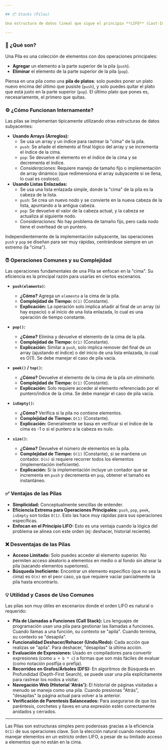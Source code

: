 ```yaml
---

## 📦 Stacks (Pilas)

Una estructura de datos lineal que sigue el principio **LIFO** (Last-In, First-Out - Último en Entrar, Primero en Salir).

---
```


### 🤔 ¿Qué son?

Una Pila es una colección de elementos con dos operaciones principales:

*   **Agregar** un elemento a la parte superior de la pila (`push`).
*   **Eliminar** el elemento de la parte superior de la pila (`pop`).

Piensa en una pila como una **pila de platos**: solo puedes poner un plato nuevo encima del último que pusiste (`push`), y solo puedes quitar el plato que está justo en la parte superior (`pop`). El último plato que pones es, necesariamente, el primero que quitas.

### ⚙️ ¿Cómo Funcionan Internamente?

Las pilas se implementan típicamente utilizando otras estructuras de datos subyacentes:

*   **Usando Arrays (Arreglos):**
    *   Se usa un array y un índice para rastrear la "cima" de la pila.
    *   `push`: Se añade el elemento al final lógico del array y se incrementa el índice de la cima.
    *   `pop`: Se devuelve el elemento en el índice de la cima y se decrementa el índice.
    *   *Consideraciones:* Requiere manejo de tamaño fijo o implementación de array dinámico (que redimensiona el array subyacente si se llena, lo cual es costoso).
*   **Usando Listas Enlazadas:**
    *   Se usa una lista enlazada simple, donde la "cima" de la pila es la cabeza de la lista.
    *   `push`: Se crea un nuevo nodo y se convierte en la nueva cabeza de la lista, apuntando a la antigua cabeza.
    *   `pop`: Se devuelve el valor de la cabeza actual, y la cabeza se actualiza al siguiente nodo.
    *   *Consideraciones:* No hay problema de tamaño fijo, pero cada nodo tiene el overhead de un puntero.

Independientemente de la implementación subyacente, las operaciones `push` y `pop` se diseñan para ser muy rápidas, centrándose siempre en un extremo (la "cima").

### ⏰ Operaciones Comunes y su Complejidad

Las operaciones fundamentales de una Pila se enfocan en la "cima". Su eficiencia es la principal razón para usarlas en ciertos escenarios.

*   **`push(elemento)`:**
    *   **¿Cómo?** Agrega un `elemento` a la cima de la pila.
    *   **Complejidad de Tiempo:** `O(1)` (Constante).
    *   **Explicación:** La operación solo implica añadir al final de un array (si hay espacio) o al inicio de una lista enlazada, lo cual es una operación de tiempo constante.

*   **`pop()`:**
    *   **¿Cómo?** Elimina y devuelve el elemento de la cima de la pila.
    *   **Complejidad de Tiempo:** `O(1)` (Constante).
    *   **Explicación:** Similar a `push`, solo implica remover del final de un array (ajustando el índice) o del inicio de una lista enlazada, lo cual es O(1). Se debe manejar el caso de pila vacía.

*   **`peek()` / `top()`:**
    *   **¿Cómo?** Devuelve el elemento de la cima de la pila *sin eliminarlo*.
    *   **Complejidad de Tiempo:** `O(1)` (Constante).
    *   **Explicación:** Solo requiere acceder al elemento referenciado por el puntero/índice de la cima. Se debe manejar el caso de pila vacía.

*   **`isEmpty()`:**
    *   **¿Cómo?** Verifica si la pila no contiene elementos.
    *   **Complejidad de Tiempo:** `O(1)` (Constante).
    *   **Explicación:** Generalmente se basa en verificar si el índice de la cima es -1 o si el puntero a la cabeza es nulo.

*   **`size()`:**
    *   **¿Cómo?** Devuelve el número de elementos en la pila.
    *   **Complejidad de Tiempo:** `O(1)` (Constante), si se mantiene un contador. `O(n)` si requiere recorrer todos los elementos (implementación ineficiente).
    *   **Explicación:** Si la implementación incluye un contador que se incrementa en `push` y decrementa en `pop`, obtener el tamaño es instantáneo.

### ✅ Ventajas de las Pilas

*   **Simplicidad:** Conceptualmente sencillas de entender.
*   **Eficiencia Extrema para Operaciones Principales:** `push`, `pop`, `peek`, `isEmpty` son todas `O(1)`. Esto las hace muy rápidas para sus operaciones específicas.
*   **Enfocan en el Principio LIFO:** Esto es una ventaja cuando la lógica del problema se alinea con este orden (ej: deshacer, historial reciente).

### ❌ Desventajas de las Pilas

*   **Acceso Limitado:** Solo puedes acceder al elemento superior. No permiten acceso aleatorio a elementos en medio o al fondo sin alterar la pila (sacando elementos superiores).
*   **Búsqueda Ineficiente:** Encontrar un elemento específico (que no sea la cima) es `O(n)` en el peor caso, ya que requiere vaciar parcialmente la pila hasta encontrarlo.

### 💡 Utilidad y Casos de Uso Comunes

Las pilas son muy útiles en escenarios donde el orden LIFO es natural o requerido:

*   **Pila de Llamadas a Funciones (Call Stack):** Los lenguajes de programación usan una pila para gestionar las llamadas a funciones. Cuando llamas a una función, su contexto se "apila". Cuando termina, su contexto se "desapila".
*   **Funcionalidad Deshacer/Rehacer (Undo/Redo):** Cada acción que realizas se "apila". Para deshacer, "desapilas" la última acción.
*   **Evaluación de Expresiones:** Usado en compiladores para convertir expresiones (como `a + b * c`) a formas que son más fáciles de evaluar (como notación postfija o prefija).
*   **Recorridos en Grafos/Árboles (DFS):** En algoritmos de Búsqueda en Profundidad (Depth-First Search), se puede usar una pila explícitamente para rastrear los nodos a visitar.
*   **Navegación Web (Historial 'Atrás'):** El historial de páginas visitadas a menudo se maneja como una pila. Cuando presionas "Atrás", "desapilas" la página actual para volver a la anterior.
*   **Verificación de Parentesis Balanceados:** Para asegurarse de que los paréntesis, corchetes y llaves en una expresión estén correctamente anidados y cerrados.

---

Las Pilas son estructuras simples pero poderosas gracias a la eficiencia `O(1)` de sus operaciones clave. Son la elección natural cuando necesitas manejar elementos en un estricto orden LIFO, a pesar de su limitado acceso a elementos que no están en la cima.
